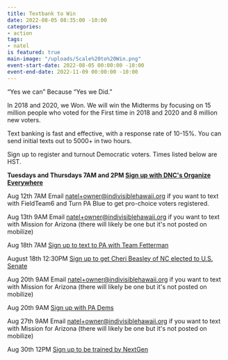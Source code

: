 ```yaml
---
title: Textbank to Win
date: 2022-08-05 08:35:00 -10:00
categories:
- action
tags:
- natel
is featured: true
main-image: "/uploads/Scale%20to%20Win.png"
event-start-date: 2022-08-05 00:00:00 -10:00
event-end-date: 2022-11-09 00:00:00 -10:00
---
```


“Yes we can” Because “Yes we Did.”

In 2018 and 2020, we Won. We will win the Midterms by focusing on 15 million people who voted for the First time in 2018 and 2020 and 8 million new voters.

Text banking is fast and effective, with a response rate of 10-15%. You can send initial texts out to 5000+ in two hours. 

Sign up to register and turnout Democratic voters. Times listed below are HST.

**Tuesdays and Thursdays 7AM and 2PM [Sign up with DNC's Organize Everywhere](https://events.democrats.org/event/418266/)**

Aug 12th 7AM Email natel+owner@indivisiblehawaii.org if you want to text with FieldTeam6 and Turn PA Blue to get pro-choice voters registered.  

Aug 13th 9AM Email natel+owner@indivisiblehawaii.org if you want to text with Mission for Arizona (there will likely be one but it's not posted on mobilize)

Aug 18th 7AM [Sign up to text to PA with Team Fetterman](https://www.mobilize.us/johnfettermanforsenate/event/475576/)

August 18th 12:30PM [Sign up to get Cheri Beasley of NC elected to U.S. Senate](https://www.mobilize.us/blueunityin2022/event/485365/)

Aug 20th 9AM Email natel+owner@indivisiblehawaii.org if you want to text with Mission for Arizona (there will likely be one but it's not posted on mobilize)

Aug 20th 9AM [Sign up with PA Dems](https://www.mobilize.us/allinpa/event/488234/)

Aug 27th 9AM Email natel+owner@indivisiblehawaii.org if you want to text with Mission for Arizona (there will likely be one but it's not posted on mobilize)

Aug 30th 12PM [Sign up to be trained by NextGen](https://www.mobilize.us/nextgen/event/483762/)
